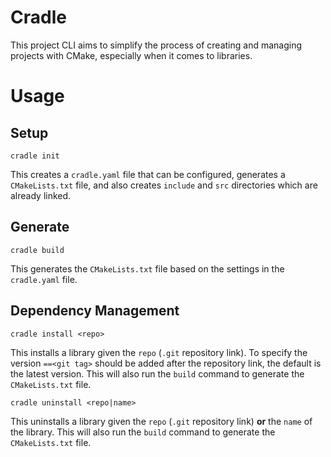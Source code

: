 # Cradle

This project CLI aims to simplify the process of creating and managing projects with CMake, especially when it comes to libraries.

# Usage

## Setup
```
cradle init
```
This creates a `cradle.yaml` file that can be configured, generates a `CMakeLists.txt` file, and also creates `include` and `src` directories which are already linked.

## Generate
```
cradle build
```
This generates the `CMakeLists.txt` file based on the settings in the `cradle.yaml` file.

## Dependency Management
```
cradle install <repo>
```
This installs a library given the `repo` (`.git` repository link). To specify the version `==<git tag>` should be added after the repository link, the default is the latest version. This will also run the `build` command to generate the `CMakeLists.txt` file.

```
cradle uninstall <repo|name>
```
This uninstalls a library given the `repo` (`.git` repository link) **or** the `name` of the library. This will also run the `build` command to generate the `CMakeLists.txt` file.
